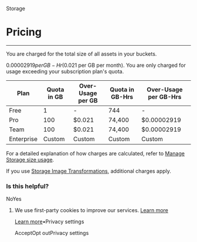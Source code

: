 Storage

# Pricing

* * *

You are charged for the total size of all assets in your buckets.

$0.00002919 per GB-Hr ($0.021 per GB per month). You are only charged for usage exceeding your subscription plan's quota.

| Plan | Quota in GB | Over-Usage per GB | Quota in GB-Hrs | Over-Usage per GB-Hrs |
| --- | --- | --- | --- | --- |
| Free | 1 | - | 744 | - |
| Pro | 100 | $0.021 | 74,400 | $0.00002919 |
| Team | 100 | $0.021 | 74,400 | $0.00002919 |
| Enterprise | Custom | Custom | Custom | Custom |

For a detailed explanation of how charges are calculated, refer to [Manage Storage size usage](https://supabase.com/docs/guides/platform/manage-your-usage/storage-size).

If you use [Storage Image Transformations](https://supabase.com/docs/guides/storage/serving/image-transformations), additional charges apply.

### Is this helpful?

NoYes

1. We use first-party cookies to improve our services. [Learn more](https://supabase.com/privacy#8-cookies-and-similar-technologies-used-on-our-european-services)



   [Learn more](https://supabase.com/privacy#8-cookies-and-similar-technologies-used-on-our-european-services)•Privacy settings





   AcceptOpt outPrivacy settings